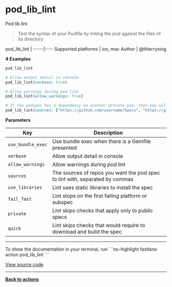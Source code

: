 # pod_lib_lint


Pod lib lint




> Test the syntax of your Podfile by linting the pod against the files of its directory


pod_lib_lint |
-----|----
Supported platforms | ios, mac
Author | @thierryxing



**4 Examples**

```ruby
pod_lib_lint
```

```ruby
# Allow output detail in console
pod_lib_lint(verbose: true)
```

```ruby
# Allow warnings during pod lint
pod_lib_lint(allow_warnings: true)
```

```ruby
# If the podspec has a dependency on another private pod, then you will have to supply the sources
pod_lib_lint(sources: ["https://github.com/username/Specs", "https://github.com/CocoaPods/Specs"])
```





**Parameters**

Key | Description
----|------------
  `use_bundle_exec` | Use bundle exec when there is a Gemfile presented
  `verbose` | Allow output detail in console
  `allow_warnings` | Allow warnings during pod lint
  `sources` | The sources of repos you want the pod spec to lint with, separated by commas
  `use_libraries` | Lint uses static libraries to install the spec
  `fail_fast` | Lint stops on the first failing platform or subspec
  `private` | Lint skips checks that apply only to public specs
  `quick` | Lint skips checks that would require to download and build the spec




<hr />
To show the documentation in your terminal, run
```no-highlight
fastlane action pod_lib_lint
```

<a href="https://github.com/fastlane/fastlane/blob/master/fastlane/lib/fastlane/actions/pod_lib_lint.rb" target="_blank">View source code</a>

<hr />

<a href="/actions"><b>Back to actions</b></a>
